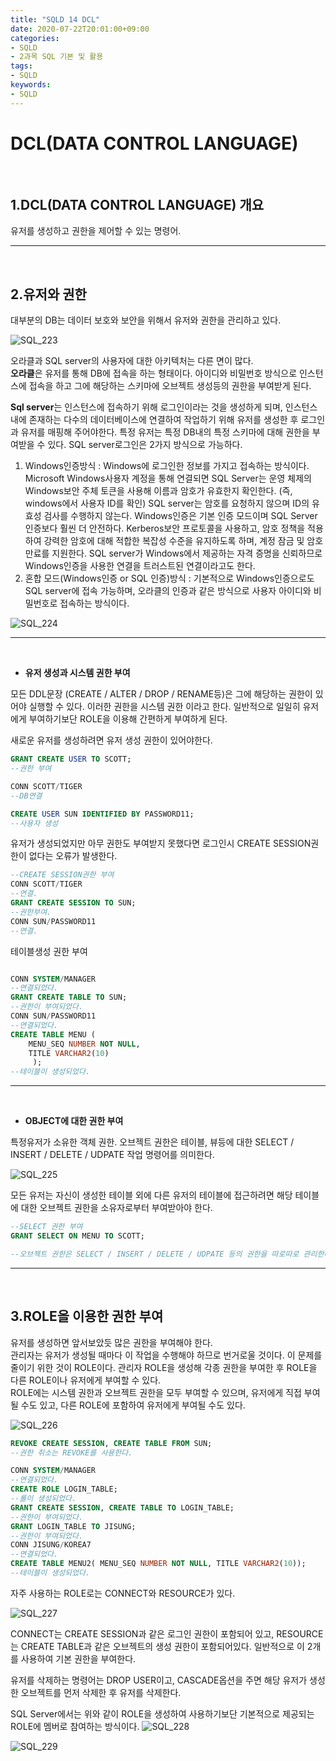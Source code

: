 ```yaml
---
title: "SQLD 14 DCL"
date: 2020-07-22T20:01:00+09:00
categories:
- SQLD
- 2과목 SQL 기본 및 활용
tags:
- SQLD
keywords:
- SQLD
---
```


<!--more-->
# DCL(DATA CONTROL LANGUAGE)

&nbsp;

## 1.DCL(DATA CONTROL LANGUAGE) 개요

유저를 생성하고 권한을 제어할 수 있는 명령어.

-----

&nbsp;

## 2.유저와 권한

대부분의 DB는 데이터 보호와 보안을 위해서 유저와 권한을 관리하고 있다. 

![SQL_223](https://user-images.githubusercontent.com/28701069/88169144-893dbd80-cc56-11ea-80de-b1dff36bde25.jpg)


오라클과 SQL server의 사용자에 대한 아키텍처는 다른 면이 많다.   
**오라클**은 유저를 통해 DB에 접속을 하는 형태이다. 아이디와 비밀번호 방식으로 인스턴스에 접속을 하고 그에 해당하는 스키마에 오브젝트 생성등의 권한을 부여받게 된다.   

**Sql server**는 인스턴스에 접속하기 위해 로그인이라는 것을 생성하게 되며, 인스턴스 내에 존재하는 다수의 데이터베이스에 연결하여 작업하기 위해 유저를 생성한 후 로그인과 유저를 매핑해 주어야한다. 특정 유저는 특정 DB내의 특정 스키마에 대해 권한을 부여받을 수 있다. SQL server로그인은 2가지 방식으로 가능하다.   

1. Windows인증방식 : Windows에 로그인한 정보를 가지고 접속하는 방식이다. Microsoft Windows사용자 계정을 통해 연결되면 SQL Server는 운영 체제의 Windows보안 주체 토큰을 사용해 이름과 암호가 유효한지 확인한다. (즉, windows에서 사용자 ID를 확인) SQL server는 암호를 요청하지 않으며 ID의 유효성 검사를 수행하지 않는다. Windows인증은 기본 인증 모드이며 SQL Server인증보다 훨씬 더 안전하다. Kerberos보안 프로토콜을 사용하고, 암호 정책을 적용하여 강력한 암호에 대해 적합한 복잡성 수준을 유지하도록 하며, 계정 잠금 및 암호 만료를 지원한다. SQL server가 Windows에서 제공하는 자격 증명을 신뢰하므로 Windows인증을 사용한 연결을 트러스트된 연결이라고도 한다.
2. 혼합 모드(Windows인증 or SQL 인증)방식 : 기본적으로 Windows인증으로도 SQL server에 접속 가능하며, 오라클의 인증과 같은 방식으로 사용자 아이디와 비밀번호로 접속하는 방식이다.   

![SQL_224](https://user-images.githubusercontent.com/28701069/88169935-bfc80800-cc57-11ea-8e2a-4b5d40cf268c.jpg)

-----

&nbsp;

- **유저 생성과 시스템 권한 부여**

모든 DDL문장 (CREATE / ALTER / DROP / RENAME등)은 그에 해당하는 권한이 있어야 실행할 수 있다. 이러한 권한을 시스템 권한 이라고 한다. 일반적으로 일일히 유저에게 부여하기보단 ROLE을 이용해 간편하게 부여하게 된다.   

새로운 유저를 생성하려면 유저 생성 권한이 있어야한다.
```sql
GRANT CREATE USER TO SCOTT; 
--권한 부여

CONN SCOTT/TIGER
--DB연결

CREATE USER SUN IDENTIFIED BY PASSWORD11;
--사용자 생성
```

유저가 생성되었지만 아무 권한도 부여받지 못했다면 로그인시 CREATE SESSION권한이 없다는 오류가 발생한다. 
```sql
--CREATE SESSION권한 부여
CONN SCOTT/TIGER 
--연결. 
GRANT CREATE SESSION TO SUN; 
--권한부여. 
CONN SUN/PASSWORD11 
--연결.
```

테이블생성 권한 부여
```sql

CONN SYSTEM/MANAGER 
--연결되었다. 
GRANT CREATE TABLE TO SUN; 
--권한이 부여되었다. 
CONN SUN/PASSWORD11 
--연결되었다. 
CREATE TABLE MENU ( 
    MENU_SEQ NUMBER NOT NULL, 
    TITLE VARCHAR2(10)
     ); 
--테이블이 생성되었다.
```

-----

&nbsp;

- **OBJECT에 대한 권한 부여**

특정유저가 소유한 객체 권한. 오브젝트 권한은 테이블, 뷰등에 대한 SELECT / INSERT / DELETE / UDPATE 작업 명령어를 의미한다.

![SQL_225](https://user-images.githubusercontent.com/28701069/88171313-159daf80-cc5a-11ea-832f-a95e92d2dbd4.jpg)

모든 유저는 자신이 생성한 테이블 외에 다른 유저의 테이블에 접근하려면 해당 테이블에 대한 오브젝트 권한을 소유자로부터 부여받아야 한다. 

```sql
--SELECT 권한 부여
GRANT SELECT ON MENU TO SCOTT;

--오브젝트 권한은 SELECT / INSERT / DELETE / UDPATE 등의 권한을 따로따로 관리한다.
```

-----

&nbsp;

## 3.ROLE을 이용한 권한 부여

유저를 생성하면 앞서보았듯 많은 권한을 부여해야 한다.   
관리자는 유저가 생성될 때마다 이 작업을 수행해야 하므로 번거로울 것이다. 이 문제를 줄이기 위한 것이 ROLE이다. 관리자 ROLE을 생성해 각종 권한을 부여한 후 ROLE을 다른 ROLE이나 유저에게 부여할 수 있다.   
ROLE에는 시스템 권한과 오브젝트 권한을 모두 부여할 수 있으며, 유저에게 직접 부여될 수도 있고, 다른 ROLE에 포함하여 유저에게 부여될 수도 있다.

![SQL_226](https://user-images.githubusercontent.com/28701069/88171758-db80dd80-cc5a-11ea-8d0c-9b8ed1d32245.jpg)

```sql
REVOKE CREATE SESSION, CREATE TABLE FROM SUN;
--권한 취소는 REVOKE를 사용한다.

CONN SYSTEM/MANAGER 
--연결되었다. 
CREATE ROLE LOGIN_TABLE; 
--롤이 생성되었다. 
GRANT CREATE SESSION, CREATE TABLE TO LOGIN_TABLE; 
--권한이 부여되었다. 
GRANT LOGIN_TABLE TO JISUNG; 
--권한이 부여되었다. 
CONN JISUNG/KOREA7 
--연결되었다. 
CREATE TABLE MENU2( MENU_SEQ NUMBER NOT NULL, TITLE VARCHAR2(10)); 
--테이블이 생성되었다.

```

자주 사용하는 ROLE로는 CONNECT와 RESOURCE가 있다.

![SQL_227](https://user-images.githubusercontent.com/28701069/88172318-bf317080-cc5b-11ea-8bcd-1b905882d4a9.jpg)

CONNECT는 CREATE SESSION과 같은 로그인 권한이 포함되어 있고, RESOURCE는 CREATE TABLE과 같은 오브젝트의 생성 권한이 포함되어있다. 일반적으로 이 2개를 사용하여 기본 권한을 부여한다.   

유저를 삭제하는 명령어는 DROP USER이고, CASCADE옵션을 주면 해당 유저가 생성한 오브젝트를 먼저 삭제한 후 유저를 삭제한다.


SQL Server에서는 위와 같이 ROLE을 생성하여 사용하기보단 기본적으로 제공되는 ROLE에 멤버로 참여하는 방식이다. 
![SQL_228](https://user-images.githubusercontent.com/28701069/88172576-2cdd9c80-cc5c-11ea-915e-d41ccc4bebb8.jpg)

![SQL_229](https://user-images.githubusercontent.com/28701069/88172572-2bac6f80-cc5c-11ea-9d8c-236a6f7a4cd7.jpg)